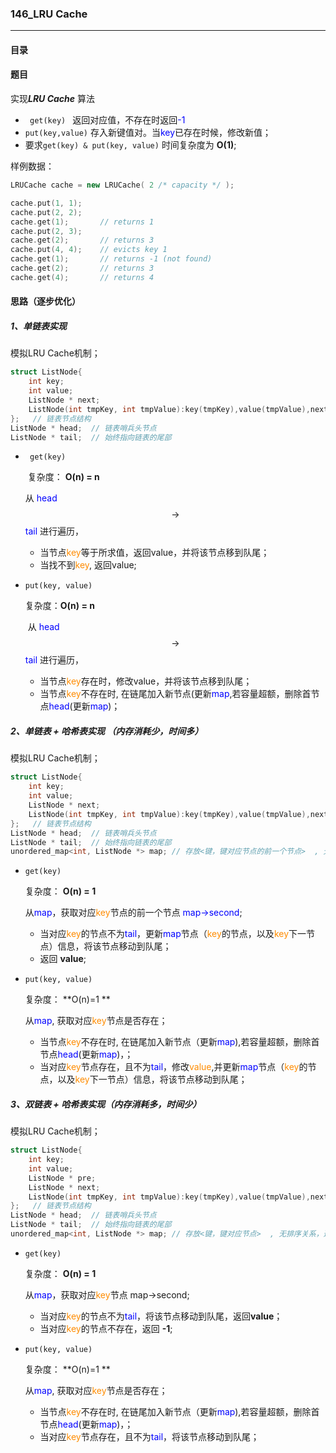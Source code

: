 ### 146_LRU Cache

------

#### 目录

<!-- toc -->

#### 题目

实现***LRU Cache*** 算法

- <code> get(key) </code>  返回对应值，不存在时返回<span style="color:blue">-1</span>
- <code>put(key,value)</code> 存入新键值对。当<span style="color:blue">key</span>已存在时候，修改新值；
- 要求<code>get(key) & put(key, value)</code> 时间复杂度为 **O(1)**;

样例数据：

  ```cpp
LRUCache cache = new LRUCache( 2 /* capacity */ );

cache.put(1, 1);
cache.put(2, 2);
cache.get(1);       // returns 1
cache.put(2, 3);    
cache.get(2);       // returns 3
cache.put(4, 4);    // evicts key 1
cache.get(1);       // returns -1 (not found)
cache.get(2);       // returns 3  
cache.get(4);       // returns 4
  ```



#### 思路（逐步优化）

##### 1、单链表实现

模拟LRU Cache机制；

```cpp
struct ListNode{
    int key;
    int value;
    ListNode * next;
    ListNode(int tmpKey, int tmpValue):key(tmpKey),value(tmpValue),next(nullptr){}
};   // 链表节点结构
ListNode * head;  // 链表哨兵头节点
ListNode * tail;  // 始终指向链表的尾部
```

- <code> get(key)</code>    

  ​    复杂度： **O(n) = n**

   	从 <span style="color:blue">head</span> $$ \rightarrow $$ <span style="color:blue">tail</span> 进行遍历，

  - 当节点<span style="color:#FF8C00">key</span>等于所求值，返回value，并将该节点移到队尾； 
  - 当找不到<span style="color:#FF8C00">key</span>, 返回value;

- <code>put(key, value)</code>

     复杂度：**O(n) = n**

  ​    从 <span style="color:blue">head</span> $$ \rightarrow $$ <span style="color:blue">tail</span> 进行遍历，

  - 当节点<span style="color:#FF8C00">key</span>存在时，修改value，并将该节点移到队尾； 
  - 当节点<span style="color:#FF8C00">key</span>不存在时, 在链尾加入新节点(更新<span style="color:blue">map</span>,若容量超额，删除首节点<span style="color:blue">head</span>(更新<span style="color:blue">map</span>)；

##### 2、单链表 + 哈希表实现 （内存消耗少，时间多）

模拟LRU Cache机制；

```cpp
struct ListNode{
    int key;
    int value;
    ListNode * next;
    ListNode(int tmpKey, int tmpValue):key(tmpKey),value(tmpValue),next(nullptr){}
};   // 链表节点结构
ListNode * head;  // 链表哨兵头节点
ListNode * tail;  // 始终指向链表的尾部
unordered_map<int, ListNode *> map; // 存放<键，键对应节点的前一个节点>  , 无排序关系，选择unordered_map
```

- <code>get(key)</code>

  复杂度： **O(n) = 1**

  从<span style="color:blue">map</span>，获取对应<span style="color:#FF8C00">key</span>节点的前一个节点<span style="color:blue"> map->second</span>;

  - 当对应<span style="color:#FF8C00">key</span>的节点不为<span style="color:blue">tail</span>，更新<span style="color:blue">map</span>节点（<span style="color:#FF8C00">key</span>的节点，以及<span style="color:#FF8C00">key</span>下一节点）信息，将该节点移动到队尾；
  - 返回 **value**;

- <code>put(key, value)</code>

  复杂度： **O(n)=1 **

  从<span style="color:blue">map</span>, 获取对应<span style="color:#FF8C00">key</span>节点是否存在；

  - 当节点<span style="color:#FF8C00">key</span>不存在时, 在链尾加入新节点（更新<span style="color:blue">map</span>),若容量超额，删除首节点<span style="color:blue">head</span>(更新<span style="color:blue">map</span>)，；
  - 当对应<span style="color:#FF8C00">key</span>节点存在，且不为<span style="color:blue">tail</span>，修改<span style="color:#FF8C00">value</span>,并更新<span style="color:blue">map</span>节点（<span style="color:#FF8C00">key</span>的节点，以及<span style="color:#FF8C00">key</span>下一节点）信息，将该节点移动到队尾；

##### 3、双链表 + 哈希表实现（内存消耗多，时间少）

模拟LRU Cache机制；

```cpp
struct ListNode{
    int key;
    int value;
    ListNode * pre;
    ListNode * next;
    ListNode(int tmpKey, int tmpValue):key(tmpKey),value(tmpValue),next(nullptr){}
};   // 链表节点结构
ListNode * head;  // 链表哨兵头节点
ListNode * tail;  // 始终指向链表的尾部
unordered_map<int, ListNode *> map; // 存放<键，键对应节点>  , 无排序关系，选择unordered_map
```

- <code>get(key)</code>

  复杂度： **O(n) = 1**

  从<span style="color:blue">map</span>，获取对应<span style="color:#FF8C00">key</span>节点 map->second</span>;

  - 当对应<span style="color:#FF8C00">key</span>的节点不为<span style="color:blue">tail</span>，将该节点移动到队尾，返回**value**；
  - 当对应<span style="color:#FF8C00">key</span>的节点不存在，返回 **-1**;

- <code>put(key, value)</code>

  复杂度： **O(n)=1 **

  从<span style="color:blue">map</span>, 获取对应<span style="color:#FF8C00">key</span>节点是否存在；

  - 当节点<span style="color:#FF8C00">key</span>不存在时, 在链尾加入新节点（更新<span style="color:blue">map</span>),若容量超额，删除首节点<span style="color:blue">head</span>(更新<span style="color:blue">map</span>)，；
  - 当对应<span style="color:#FF8C00">key</span>节点存在，且不为<span style="color:blue">tail</span>，将该节点移动到队尾；



